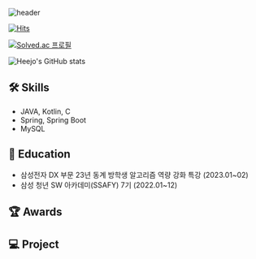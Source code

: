 

 
![header](https://capsule-render.vercel.app/api?type=slice&color=0:A0E183,60:FF9934&text=HEEJO%20n%20JOY&rotate=8&fontAlign=80&fontSize=35&fontColor=FFFFFF&fontAlignY=44)
  
[![Hits](https://hits.seeyoufarm.com/api/count/incr/badge.svg?url=https%3A%2F%2Fgithub.com%2Fjoy96817%2F&count_bg=%2379C83D&title_bg=%23555555&icon=github.svg&icon_color=%23E7E7E7&title=Github&edge_flat=false)](https://hits.seeyoufarm.com)

[![Solved.ac
프로필](http://mazassumnida.wtf/api/v2/generate_badge?boj=heejo198)](https://solved.ac/heejo198)


![Heejo's GitHub stats](https://github-readme-stats.vercel.app/api?username=heejo-n-joy&show_icons=true&theme=flag-india)


🛠️ Skills
-
- JAVA, Kotlin, C
- Spring, Spring Boot
- MySQL

📖 Education
- 
- 삼성전자 DX 부문 23년 동계 방학생 알고리즘 역량 강화 특강 (2023.01~02)
- 삼성 청년 SW 아카데미(SSAFY) 7기 (2022.01~12)

🏆 Awards
- 

💻 Project
- 
